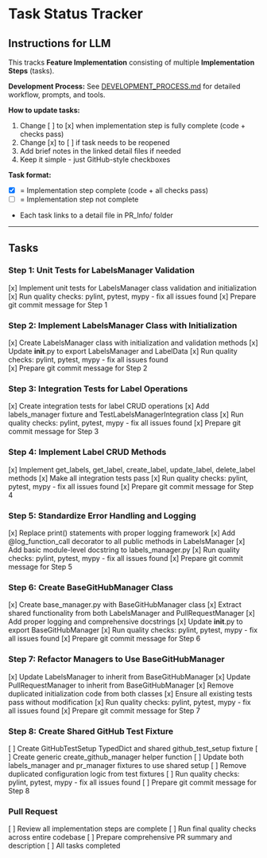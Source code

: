 # Task Status Tracker

## Instructions for LLM

This tracks **Feature Implementation** consisting of multiple **Implementation Steps** (tasks).

**Development Process:** See [DEVELOPMENT_PROCESS.md](./DEVELOPMENT_PROCESS.md) for detailed workflow, prompts, and tools.

**How to update tasks:**
1. Change [ ] to [x] when implementation step is fully complete (code + checks pass)
2. Change [x] to [ ] if task needs to be reopened
3. Add brief notes in the linked detail files if needed
4. Keep it simple - just GitHub-style checkboxes

**Task format:**
- [x] = Implementation step complete (code + all checks pass)
- [ ] = Implementation step not complete
- Each task links to a detail file in PR_Info/ folder

---

## Tasks

### Step 1: Unit Tests for LabelsManager Validation
[x] Implement unit tests for LabelsManager class validation and initialization
[x] Run quality checks: pylint, pytest, mypy - fix all issues found
[x] Prepare git commit message for Step 1

### Step 2: Implement LabelsManager Class with Initialization
[x] Create LabelsManager class with initialization and validation methods
[x] Update __init__.py to export LabelsManager and LabelData
[x] Run quality checks: pylint, pytest, mypy - fix all issues found  
[x] Prepare git commit message for Step 2

### Step 3: Integration Tests for Label Operations
[x] Create integration tests for label CRUD operations
[x] Add labels_manager fixture and TestLabelsManagerIntegration class
[x] Run quality checks: pylint, pytest, mypy - fix all issues found
[x] Prepare git commit message for Step 3

### Step 4: Implement Label CRUD Methods
[x] Implement get_labels, get_label, create_label, update_label, delete_label methods
[x] Make all integration tests pass
[x] Run quality checks: pylint, pytest, mypy - fix all issues found
[x] Prepare git commit message for Step 4

### Step 5: Standardize Error Handling and Logging
[x] Replace print() statements with proper logging framework
[x] Add @log_function_call decorator to all public methods in LabelsManager
[x] Add basic module-level docstring to labels_manager.py
[x] Run quality checks: pylint, pytest, mypy - fix all issues found
[x] Prepare git commit message for Step 5

### Step 6: Create BaseGitHubManager Class
[x] Create base_manager.py with BaseGitHubManager class
[x] Extract shared functionality from both LabelsManager and PullRequestManager
[x] Add proper logging and comprehensive docstrings
[x] Update __init__.py to export BaseGitHubManager
[x] Run quality checks: pylint, pytest, mypy - fix all issues found
[x] Prepare git commit message for Step 6

### Step 7: Refactor Managers to Use BaseGitHubManager
[x] Update LabelsManager to inherit from BaseGitHubManager
[x] Update PullRequestManager to inherit from BaseGitHubManager
[x] Remove duplicated initialization code from both classes
[x] Ensure all existing tests pass without modification
[x] Run quality checks: pylint, pytest, mypy - fix all issues found
[x] Prepare git commit message for Step 7

### Step 8: Create Shared GitHub Test Fixture
[ ] Create GitHubTestSetup TypedDict and shared github_test_setup fixture
[ ] Create generic create_github_manager helper function
[ ] Update both labels_manager and pr_manager fixtures to use shared setup
[ ] Remove duplicated configuration logic from test fixtures
[ ] Run quality checks: pylint, pytest, mypy - fix all issues found
[ ] Prepare git commit message for Step 8

### Pull Request
[ ] Review all implementation steps are complete
[ ] Run final quality checks across entire codebase
[ ] Prepare comprehensive PR summary and description
[ ] All tasks completed

